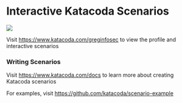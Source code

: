 # Interactive Katacoda Scenarios

[![](http://shields.katacoda.com/katacoda/greginfosec/count.svg)](https://www.katacoda.com/greginfosec "Get your profile on Katacoda.com")

Visit https://www.katacoda.com/greginfosec to view the profile and interactive scenarios

### Writing Scenarios
Visit https://www.katacoda.com/docs to learn more about creating Katacoda scenarios

For examples, visit https://github.com/katacoda/scenario-example
